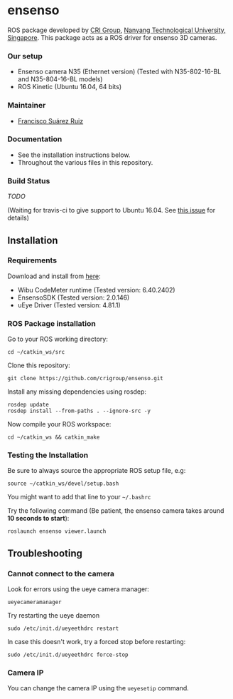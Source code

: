 # ensenso

ROS package developed by [CRI Group](http://www.ntu.edu.sg/home/cuong/), [Nanyang Technological University, Singapore](http://www.ntu.edu.sg). This package acts as a ROS driver for ensenso 3D cameras.

### Our setup
* Ensenso camera N35 (Ethernet version) (Tested with N35-802-16-BL and N35-804-16-BL models)
* ROS Kinetic (Ubuntu 16.04, 64 bits)

### Maintainer
* [Francisco Suárez Ruiz](http://fsuarez6.github.io)

### Documentation
* See the installation instructions below.
* Throughout the various files in this repository.

### Build Status

*TODO*

(Waiting for travis-ci to give support to Ubuntu 16.04. See [this issue](https://github.com/travis-ci/travis-ci/issues/5821) for details)

## Installation

### Requirements
Download and install from [here](https://www.ensenso.com/support/sdk-download/):
* Wibu CodeMeter runtime (Tested version: 6.40.2402)
* EnsensoSDK (Tested version: 2.0.146)
* uEye Driver (Tested version: 4.81.1)

### ROS Package installation
Go to your ROS working directory:
```{bash}
cd ~/catkin_ws/src
```

Clone this repository:
```{bash}
git clone https://github.com/crigroup/ensenso.git
```

Install any missing dependencies using rosdep:
```
rosdep update
rosdep install --from-paths . --ignore-src -y
```

Now compile your ROS workspace:
```{bash}
cd ~/catkin_ws && catkin_make

```

### Testing the Installation

Be sure to always source the appropriate ROS setup file, e.g:
```
source ~/catkin_ws/devel/setup.bash
```
You might want to add that line to your `~/.bashrc`

Try the following command (Be patient, the ensenso camera takes around **10 seconds to start**):
```
roslaunch ensenso viewer.launch
```

## Troubleshooting

### Cannot connect to the camera

Look for errors using the ueye camera manager:
```{bash}
ueyecameramanager
```

Try restarting the ueye daemon

```{bash}
sudo /etc/init.d/ueyeethdrc restart
```

In case this doesn't work, try a forced stop before restarting:

```{bash}
sudo /etc/init.d/ueyeethdrc force-stop
```

### Camera IP

You can change the camera IP using the `ueyesetip` command.
